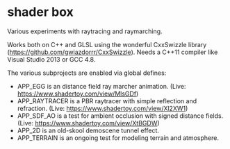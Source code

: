 # shader box
Various experiments with raytracing and raymarching.

Works both on C++ and GLSL using the wonderful CxxSwizzle library (https://github.com/gwiazdorrr/CxxSwizzle). Needs a C++11 compiler like Visual Studio 2013 or GCC 4.8.

The various subprojects are enabled via global defines:
* APP_EGG is an distance field ray marcher animation. (Live: https://www.shadertoy.com/view/MlsGDf)
* APP_RAYTRACER is a PBR raytracer with simple reflection and refraction. (Live: https://www.shadertoy.com/view/Xl2XW1)
* APP_SDF_AO is a test for ambient occlusion with signed distance fields. (Live: https://www.shadertoy.com/view/XtBGDW)
* APP_2D is an old-skool demoscene tunnel effect.
* APP_TERRAIN is an ongoing test for modeling terrain and atmosphere.
